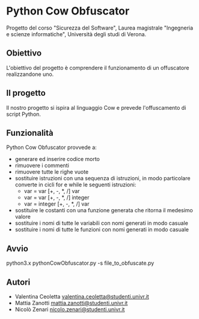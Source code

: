 # Python Cow Obfuscator
Progetto del corso "Sicurezza del Software", Laurea magistrale "Ingegneria e scienze informatiche", Università degli studi di Verona.

## Obiettivo
L'obiettivo del progetto è comprendere il funzionamento di un offuscatore realizzandone uno.

## Il progetto
Il nostro progetto si ispira al linguaggio Cow e prevede l'offuscamento di script Python.

## Funzionalità
Python Cow Obfuscator provvede a:
- generare ed inserire codice morto
- rimuovere i commenti
- rimuovere tutte le righe vuote
- sostituire istruzioni con una sequenza di istruzioni, in modo particolare converte in cicli for e while le seguenti istruzioni:
    - var = var [+, -, *, /] var
    - var = var [+, -, *, /] integer
    - var = integer [+, -, *, /] var
- sostituire le costanti con una funzione generata che ritorna il medesimo valore
- sostituire i nomi di tutte le variabili con nomi generati in modo casuale
- sostituire i nomi di tutte le funzioni con nomi generati in modo casuale

## Avvio
python3.x pythonCowObfuscator.py -s file_to_obfuscate.py

## Autori
- Valentina Ceoletta valentina.ceoletta@studenti.univr.it
- Mattia Zanotti mattia.zanotti@studenti.univr.it
- Nicolò Zenari nicolo.zenari@studenti.univr.it
